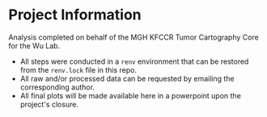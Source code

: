 # Project Information
Analysis completed on behalf of the MGH KFCCR Tumor Cartography Core for the Wu Lab. 
- All steps were conducted in a `renv` environment that can be restored from the `renv.lock` file in this repo.
- All raw and/or processed data can be requested by emailing the corresponding author.
- All final plots will be made available here in a powerpoint upon the project's closure. 

